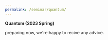 ```yaml
---
permalink: /seminar/quantum/
---
```



**Quantum (2023 Spring)**


preparing now, we're happy to recive any advice.